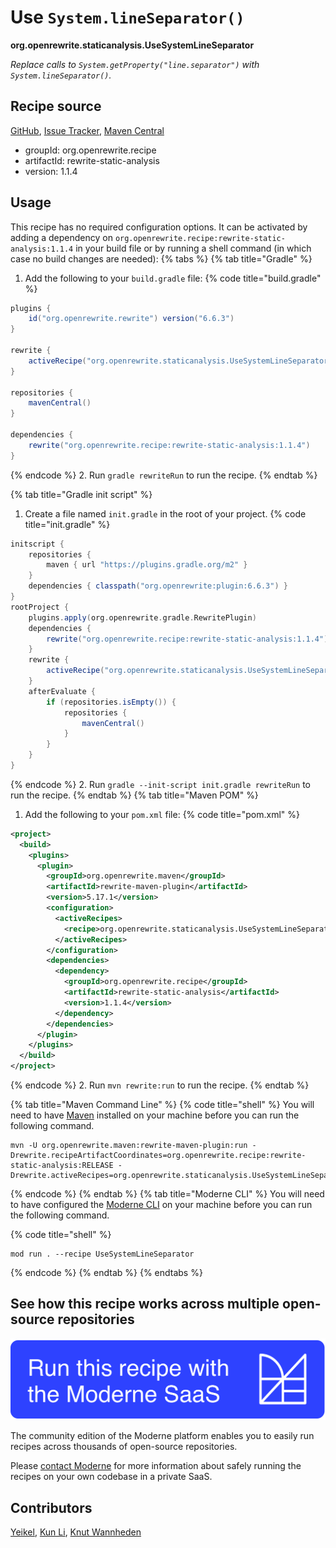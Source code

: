 # Use `System.lineSeparator()`

**org.openrewrite.staticanalysis.UseSystemLineSeparator**

_Replace calls to `System.getProperty("line.separator")` with `System.lineSeparator()`._

## Recipe source

[GitHub](https://github.com/openrewrite/rewrite-static-analysis/blob/main/src/main/java/org/openrewrite/staticanalysis/UseSystemLineSeparator.java), [Issue Tracker](https://github.com/openrewrite/rewrite-static-analysis/issues), [Maven Central](https://central.sonatype.com/artifact/org.openrewrite.recipe/rewrite-static-analysis/1.1.4/jar)

* groupId: org.openrewrite.recipe
* artifactId: rewrite-static-analysis
* version: 1.1.4


## Usage

This recipe has no required configuration options. It can be activated by adding a dependency on `org.openrewrite.recipe:rewrite-static-analysis:1.1.4` in your build file or by running a shell command (in which case no build changes are needed): 
{% tabs %}
{% tab title="Gradle" %}
1. Add the following to your `build.gradle` file:
{% code title="build.gradle" %}
```groovy
plugins {
    id("org.openrewrite.rewrite") version("6.6.3")
}

rewrite {
    activeRecipe("org.openrewrite.staticanalysis.UseSystemLineSeparator")
}

repositories {
    mavenCentral()
}

dependencies {
    rewrite("org.openrewrite.recipe:rewrite-static-analysis:1.1.4")
}
```
{% endcode %}
2. Run `gradle rewriteRun` to run the recipe.
{% endtab %}

{% tab title="Gradle init script" %}
1. Create a file named `init.gradle` in the root of your project.
{% code title="init.gradle" %}
```groovy
initscript {
    repositories {
        maven { url "https://plugins.gradle.org/m2" }
    }
    dependencies { classpath("org.openrewrite:plugin:6.6.3") }
}
rootProject {
    plugins.apply(org.openrewrite.gradle.RewritePlugin)
    dependencies {
        rewrite("org.openrewrite.recipe:rewrite-static-analysis:1.1.4")
    }
    rewrite {
        activeRecipe("org.openrewrite.staticanalysis.UseSystemLineSeparator")
    }
    afterEvaluate {
        if (repositories.isEmpty()) {
            repositories {
                mavenCentral()
            }
        }
    }
}
```
{% endcode %}
2. Run `gradle --init-script init.gradle rewriteRun` to run the recipe.
{% endtab %}
{% tab title="Maven POM" %}
1. Add the following to your `pom.xml` file:
{% code title="pom.xml" %}
```xml
<project>
  <build>
    <plugins>
      <plugin>
        <groupId>org.openrewrite.maven</groupId>
        <artifactId>rewrite-maven-plugin</artifactId>
        <version>5.17.1</version>
        <configuration>
          <activeRecipes>
            <recipe>org.openrewrite.staticanalysis.UseSystemLineSeparator</recipe>
          </activeRecipes>
        </configuration>
        <dependencies>
          <dependency>
            <groupId>org.openrewrite.recipe</groupId>
            <artifactId>rewrite-static-analysis</artifactId>
            <version>1.1.4</version>
          </dependency>
        </dependencies>
      </plugin>
    </plugins>
  </build>
</project>
```
{% endcode %}
2. Run `mvn rewrite:run` to run the recipe.
{% endtab %}

{% tab title="Maven Command Line" %}
{% code title="shell" %}
You will need to have [Maven](https://maven.apache.org/download.cgi) installed on your machine before you can run the following command.

```shell
mvn -U org.openrewrite.maven:rewrite-maven-plugin:run -Drewrite.recipeArtifactCoordinates=org.openrewrite.recipe:rewrite-static-analysis:RELEASE -Drewrite.activeRecipes=org.openrewrite.staticanalysis.UseSystemLineSeparator
```
{% endcode %}
{% endtab %}
{% tab title="Moderne CLI" %}
You will need to have configured the [Moderne CLI](https://docs.moderne.io/moderne-cli/cli-intro) on your machine before you can run the following command.

{% code title="shell" %}
```shell
mod run . --recipe UseSystemLineSeparator
```
{% endcode %}
{% endtab %}
{% endtabs %}

## See how this recipe works across multiple open-source repositories

[![Moderne Link Image](/.gitbook/assets/ModerneRecipeButton.png)](https://app.moderne.io/recipes/org.openrewrite.staticanalysis.UseSystemLineSeparator)

The community edition of the Moderne platform enables you to easily run recipes across thousands of open-source repositories.

Please [contact Moderne](https://moderne.io/product) for more information about safely running the recipes on your own codebase in a private SaaS.

## Contributors
[Yeikel](mailto:email@yeikel.com), [Kun Li](mailto:kun@moderne.io), [Knut Wannheden](mailto:knut@moderne.io)
